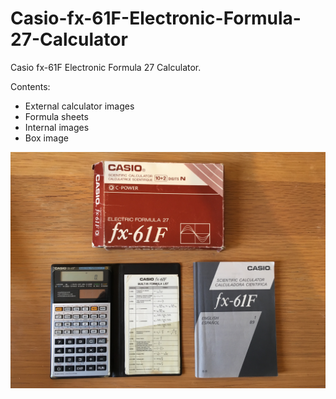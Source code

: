 # Casio-fx-61F-Electronic-Formula-27-Calculator
Casio fx-61F Electronic Formula 27 Calculator. 

Contents:
- External calculator images
- Formula sheets
- Internal images
- Box image


![myText](https://github.com/mvw123/Casio-fx-61F-Electronic-Formula-27-Calculator/blob/master/IMG_3841.JPG)

